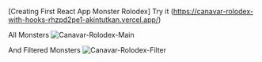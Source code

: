 [Creating First React App Monster Rolodex] Try it (https://canavar-rolodex-with-hooks-rhzpd2pe1-akintutkan.vercel.app/)

All Monsters 
![Canavar-Rolodex-Main](https://user-images.githubusercontent.com/75329776/204899239-d7600fb2-31b1-4c0a-8dac-3dcabb291a5c.png)

And Filtered Monsters
![Canavar-Rolodex-Filter](https://user-images.githubusercontent.com/75329776/204899247-8331696b-21bd-477d-b4a4-6a5a0f60d926.png)
